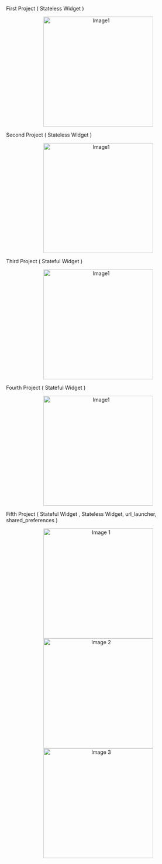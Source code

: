 First Project ( Stateless Widget )
<p align="center">
  <img src = "https://github.com/GeunH/Flutter-using-dart/assets/114638557/3f702144-f145-40a2-a361-62ac87819a4f" alt = "Image1" width= "300" />
</p>

Second Project ( Stateless Widget )
<p align="center">
  <img src = "https://github.com/GeunH/Flutter-using-dart/assets/114638557/07ac6749-3904-49fa-b082-3696d9999538" alt = "Image1" width= "300" />
</p>

Third Project ( Stateful Widget )
<p align="center">
  <img src = "https://github.com/GeunH/Flutter-using-dart/assets/114638557/76b6d013-5209-43e5-89ee-4bf514826a18" alt = "Image1" width= "300" />
</p>

Fourth Project ( Stateful Widget )
<p align="center">
  <img src = "https://github.com/GeunH/Flutter-using-dart/assets/114638557/b4d86adc-97bc-4700-9c7d-c55222ed3b54" alt = "Image1" width= "300" />
</p>


Fifth Project ( Stateful Widget , Stateless Widget, url_launcher, shared_preferences )
<p align="center">
  <img src="https://github.com/GeunH/Flutter-using-dart/assets/114638557/4f579ba9-0725-47a6-9945-dd4f1dfc2d71" alt="Image 1" width="300" />
  <img src="https://github.com/GeunH/Flutter-using-dart/assets/114638557/b6fa6143-2a28-4c80-aad5-149981c76dcc" alt="Image 2" width="300" />
  <img src="https://github.com/GeunH/Flutter-using-dart/assets/114638557/65294adf-3fde-47aa-bf6d-19a19abe7807" alt="Image 3" width="300" />
</p>

